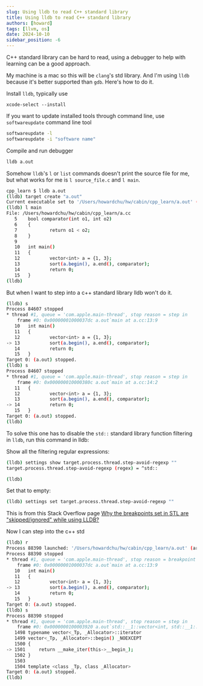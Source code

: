 ```yaml
---
slug: Using lldb to read C++ standard library
title: Using lldb to read C++ standard library
authors: [howard]
tags: [llvm, os]
date: 2024-10-10
sidebar_position: -6
---
```

C++ standard library can be hard to read, using a debugger to help with learning can
be a good approach.

My machine is a mac so this will be `clang`'s std library. And I'm using `lldb`
because it's better supported than `gdb`. Here's how to do it.

Install `lldb`, typically use
```
xcode-select --install
```

<!-- truncate -->

If you want to update installed tools through command line, use `softwareupdate` command line tool
```bash
softwareupdate -l
softwareupdate -i "software name"
```

Compile and run debugger
```bash
lldb a.out
```

Somehow `lldb`'s `l` or `list` commands doesn't print the source file for me, but what works for me is `l source_file.c` and `l main`.
```bash
cpp_learn $ lldb a.out
(lldb) target create "a.out"
Current executable set to '/Users/howardchu/hw/cabin/cpp_learn/a.out' (arm64).
(lldb) l main
File: /Users/howardchu/hw/cabin/cpp_learn/a.cc
   5    bool comparator(int o1, int o2)
   6    {
   7            return o1 < o2;
   8    }
   9   
   10   int main()
   11   {
   12           vector<int> a = {1, 3};
   13           sort(a.begin(), a.end(), comparator);
   14           return 0;
   15   }
(lldb) 
```

But when I want to step into a c++ standard library lldb won't do it.
```bash
(lldb) s
Process 84607 stopped
* thread #1, queue = 'com.apple.main-thread', stop reason = step in
    frame #0: 0x00000001000037dc a.out`main at a.cc:13:9
   10   int main()
   11   {
   12           vector<int> a = {1, 3};
-> 13           sort(a.begin(), a.end(), comparator);
   14           return 0;
   15   }
Target 0: (a.out) stopped.
(lldb) s
Process 84607 stopped
* thread #1, queue = 'com.apple.main-thread', stop reason = step in
    frame #0: 0x000000010000380c a.out`main at a.cc:14:2
   11   {
   12           vector<int> a = {1, 3};
   13           sort(a.begin(), a.end(), comparator);
-> 14           return 0;
   15   }
Target 0: (a.out) stopped.
(lldb)
```

To solve this one has to disable the `std::` standard library function filtering in `lldb`, run this command in lldb:

Show all the filtering regular expressions:
```bash
(lldb) settings show target.process.thread.step-avoid-regexp ""
target.process.thread.step-avoid-regexp (regex) = ^std::

(lldb)
```

Set that to empty:
```bash
(lldb) settings set target.process.thread.step-avoid-regexp ""
```

This is from this Stack Overflow page [Why the breakpoints set in STL are "skipped/ignored" while using LLDB?](https://stackoverflow.com/questions/70554765/why-the-breakpoints-set-in-stl-are-skipped-ignored-while-using-lldb/70560542)

Now I can step into the c++ std
```bash
(lldb) r
Process 88390 launched: '/Users/howardchu/hw/cabin/cpp_learn/a.out' (arm64)
Process 88390 stopped
* thread #1, queue = 'com.apple.main-thread', stop reason = breakpoint 1.1
    frame #0: 0x00000001000037dc a.out`main at a.cc:13:9
   10   int main()
   11   {
   12           vector<int> a = {1, 3};
-> 13           sort(a.begin(), a.end(), comparator);
   14           return 0;
   15   }
Target 0: (a.out) stopped.
(lldb) s
Process 88390 stopped
* thread #1, queue = 'com.apple.main-thread', stop reason = step in
    frame #0: 0x0000000100003920 a.out`std::__1::vector<int, std::__1::allocator<int>>::begin[abi:ue170006](this=0x000000016fdff1c0 size=2) at vector:1501:30
   1498 typename vector<_Tp, _Allocator>::iterator
   1499 vector<_Tp, _Allocator>::begin() _NOEXCEPT
   1500 {
-> 1501     return __make_iter(this->__begin_);
   1502 }
   1503
   1504 template <class _Tp, class _Allocator>
Target 0: (a.out) stopped.
(lldb)
```
